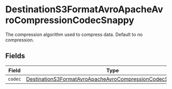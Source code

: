 # DestinationS3FormatAvroApacheAvroCompressionCodecSnappy

The compression algorithm used to compress data. Default to no compression.


## Fields

| Field                                                                                                                                               | Type                                                                                                                                                | Required                                                                                                                                            | Description                                                                                                                                         |
| --------------------------------------------------------------------------------------------------------------------------------------------------- | --------------------------------------------------------------------------------------------------------------------------------------------------- | --------------------------------------------------------------------------------------------------------------------------------------------------- | --------------------------------------------------------------------------------------------------------------------------------------------------- |
| `codec`                                                                                                                                             | [DestinationS3FormatAvroApacheAvroCompressionCodecSnappyCodec](../../models/shared/DestinationS3FormatAvroApacheAvroCompressionCodecSnappyCodec.md) | :heavy_minus_sign:                                                                                                                                  | N/A                                                                                                                                                 |